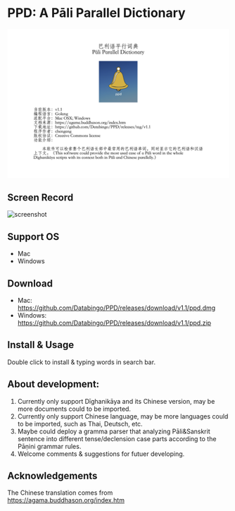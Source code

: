 # PPD: A Pāli Parallel Dictionary
![introduction](ppd_intro.png)

## Screen Record
![screenshot](ppd.gif)

## Support OS
- Mac
- Windows

## Download
- Mac: https://github.com/Databingo/PPD/releases/download/v1.1/ppd.dmg
- Windows: https://github.com/Databingo/PPD/releases/download/v1.1/ppd.zip


## Install & Usage
Double click to install & typing words in search bar.

## About development:
1. Currently only support Dīghanikāya and its Chinese version, may be more documents could to be imported.
2. Currently only support Chinese language, may be more languages could to be imported, such as Thai, Deutsch, etc.
3. Maybe could deploy a gramma parser that analyzing Pāli&Sanskrit sentence into different tense/declension case parts according to the Pāṇini grammar rules.
4. Welcome comments & suggestions for futuer developing.


## Acknowledgements
The Chinese translation comes from https://agama.buddhason.org/index.htm

